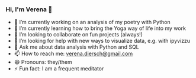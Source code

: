 ### Hi, I'm Verena 👋

- 🔭 I’m currently working on an analysis of my poetry with Python
- 🌱 I’m currently learning how to bring the Yoga way of life into my work
- 👯 I’m looking to collaborate on fun projects (always!)
- 🤔 I’m looking for help with new ways to visualize data, e.g. with ipyvizzu 
- 💬 Ask me about data analysis with Python and SQL
- 📫 How to reach me: verena.diersch@gmail.com
- 😄 Pronouns: they/them
- ⚡ Fun fact: I am a frequent meditator
